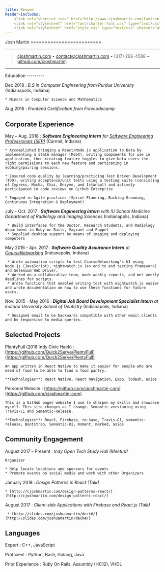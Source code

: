 ```yaml
---
title: Resume
header-includes:
    <link rel="shortcut icon" href="http://www.cjoshmartin.com/favicon.ico">
    <link rel="stylesheet" href="font/charter-font.css" type="text/css" charset="utf-8" />
    <link rel="stylesheet" href="style.css" type="text/css" charset="utf-8" />
---
```


<div class="container">
<div class="row">
<div class="header col">
Josh Martin
=========================

----

> [cjoshmartin.com](https://www.cjoshmartin.com) • <contact@cjoshmartin.com> • (317) 296-4588 • [github.com/cjoshmartin](https://www.github.com/cjoshmartin)\

----
</div>
</div>

<div class="row"> 
<div class="main-content col">
Education
---------

Dec 2019
:   *B.S in Computer Engineering from Purdue University*
    (Indianapolis, Indiana)

    * Minors in Computer Science and Mathematics

Aug 2016
:   *Frontend Certification from Freecodecamp*

    
Corporate Experience
--------------------

May – Aug. 2018
:   *<strong>Software Engineering Intern</strong> for [Software Engineering Professionals (SEP)](https://www.sep.com/)*
    (Carmel, Indiana)
    
    * Accomplished bringing a React/Node.js application to Beta by implementing a state manager (MobX), writing components for use in application, then creating feature toggles to give beta users the right permissions to each new feature and particating in mobbing/pairing sessions. 

    * Ensured code quality by learning/practicing Test Driven Development (TDD), writing acceptance/unit tests using a testing suite (consisting of Cypress, Mocha, Chai, Enzyme, and Istanbul) and actively participated in code reviews on Github Enterprise

    * Engaged in Agile practices (Sprint Planning, Backlog Grooming, Continuous Integration & Deployment)

July - Oct. 2017
:   *<strong>Software Engineering Intern</strong> with
    IU School Medicine Department of Radiology and Imaging Sciences* (Indianapolis, Indiana)

     * Build interfaces for the Doctor, Research Students, and Radiology department in Ruby on Rails, Vagrant and Puppet
     * Supplied desktop support by means of imaging and deploying computers

May 2016 - Apr. 2017
:   *<strong>Software Quality Assurance Intern</strong> at [CourseNetworking](http://www.thecn.com/)*
    (Indianapolis, Indiana)

     * Wrote automation scripts to test CourseNetworking's UI using Node.js (JavaScript), nightwatch.js (an end to end testing framework) and Selenium Web Driver.
     * Worked on a collaborative team, made weekly reports, and met weekly deadlines for scripts.
     * Wrote functions that enabled writing test with nightwatch.js easier and wrote documentation on how to use these functions for future users.


Nov. 2015 - May 2016
:   *<strong>Digital Job Board Development Specialist Intern</strong> at Indiana University School of Dentistry* (Indianapolis, Indiana)

     * Designed email to be backwards compatible with other email clients and be responsive to media queries. 

Selected Projects
----------------------------------

PlentyFull (2018 Indy Civic Hack)
:   [https://github.com/Quick2Serve/PlentyFull](https://github.com/Quick2Serve/PlentyFull)

    An app written in React Native to make it easier for people who are need of food to be able to find a food pantry.

    **Technologies**: React Native, React Navigation, Expo, lodash, axios


Personal Website
:   [https://github.com/cjoshmartin-com](https://github.com/cjoshmartin-com)

    This is a GitHub pages website I use to sharpen my skills and showcase myself. This site changes as I change. Semantic versioning using Travis-CI and Semantic-Release.
    
    **Technologies**: React, Firebase, re-base, Travis-CI, semantic-release, Bootstrap, Semantic-UI, moment, marked, axios

Community Engagement
----------------------------------

August 2017 – Present
:   *Indy Open Tech Study Hall (Meetup)*

    Organizer

    * Help locate locations and sponsors for events
    * Promote events on social media and work with other Organizers

January 2018
:   *Design Patterns in React (Talk)*

    * [http://cjoshmartin.com/design-patterns-react/](http://cjoshmartin.com/design-patterns-react/)

August 2017
:   *Client-side Applications with Firebase and React.js (Talk)*

     * [http://slides.com/joshuamartin/deck#/](http://slides.com/joshuamartin/deck#/)

Languages
----------------------------------

Expert
:   C++, JavaScript

Proficient
:   Python, Bash, Golang, Java

Prior Experience
:   Ruby On Rails, Assumbly (HC12), VHDL

</div>

<div class="sidebar">
</div>
</div>
</div>
